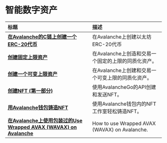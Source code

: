 # 智能数字资产

| 标题 | 描述|
| :--- | :--- |
| [**在Avalanche的C链上创建一个ERC-20代币**](create-erc-20-token-on-avalanche-c-chain.md) | 在Avalanche上创建以太坊ERC-20代币 |
| [**创建固定上限资产**](create-a-fix-cap-asset.md) | 在Avalanche上创造和交易一个固定的上限的同质化资产。 |
| [**创建一个可变上限资产**](creating-a-variable-cap-asset.md) | 在Avalanche上创建和交易一个可变上限的同质化资产。|
| [**创建NFT \(第一部分\)**](creating-a-nft-part-1.md) | 使用AvalancheGo的API创建和发送NFT。|
| [**用Avalanche钱包铸造NFT**](wallet-nft-studio.md) | 使用Avalanche钱包内的NFT工作室轻松铸造NFT。|
| [**在Avalanche上使用包装过的Use Wrapped AVAX \(WAVAX\) on Avalanche**](how-to-use-wavax-on-avalanche.md) | How to use Wrapped AVAX \(WAVAX\) on Avalanche. |

<!--stackedit_data:
eyJoaXN0b3J5IjpbLTEzOTQ3MjI1NDZdfQ==
-->